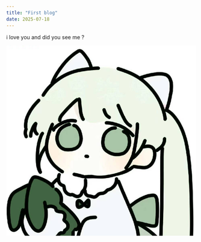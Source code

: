 ```yaml
---
title: "First blog"
date: 2025-07-18
---
```

i love you and did you see me ?

<picture><img src="../assets/zhouyangyang.jpg" alt="周洋洋"></picture>
